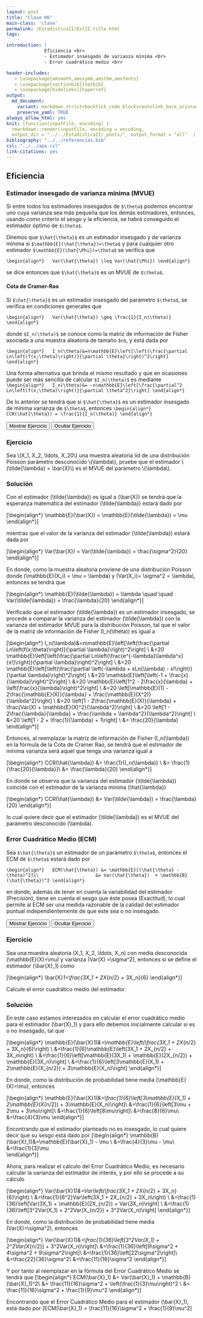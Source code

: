 ```yaml
---
layout: post
title: "Clase 06"
main-class: 'clase'
permalink: /EstadisticaII/EstII:title.html
tags:

introduction: |
              Eficiencia <br>
              - Estimador insesgado de varianza mínima <br>
              - Error cuadrático medio <br>

header-includes:
   - \usepackage{amsmath,amssymb,amsthm,amsfonts}
   - \usepackage[sectionbib]{natbib}
   - \usepackage[hidelinks]{hyperref}
output:
  md_document:
    variant: markdown_strict+backtick_code_blocks+autolink_bare_uris+ascii_identifiers+tex_math_single_backslash
    preserve_yaml: TRUE
always_allow_html: yes   
knit: (function(inputFile, encoding) {
  rmarkdown::render(inputFile, encoding = encoding,
  output_dir = "../../EstadisticaII/_posts/", output_format = "all"  ) })
bibliography: "../../referencias.bib"
csl: "../../apa.csl"
link-citations: yes
---
```








## Eficiencia

### Estimador insesgado de varianza mínima (MVUE)

Si entre todos los estimadores insesgados de `$\theta$` podemos
encontrar uno cuya varianza sea más pequeña que los demás estimadores,
entonces, usando como criterio el sesgo y la eficiencia, se habrá
conseguido el estimador óptimo de `$\theta$`.

Diremos que `$\hat{\theta}$` es un estimador insesgado y de varianza
mínima si `$\mathbb{E}(\hat{\theta})=\theta$` y para cualquier otro
estimador `$\mathbb{E}(\hat{\Phi})=\theta$` se verifica que

`\begin{align*}   Var(\hat{\theta}) \leq Var(\hat{\Phi}) \end{align*}`

se dice entonces que `$\hat{\theta}$` es un MVUE de `$\theta$`.

#### Cota de Cramer-Rao

Si `$\hat{\theta}$` es un estimador insesgado del parámetro `$\theta$`,
se verifica en condiciones generales que

`\begin{align*}   Var(\hat{\theta}) \geq \frac{1}{I_n(\theta)} \end{align*}`

donde `$I_n(\theta)$` se conoce como la matriz de información de Fisher
asociada a una muestra aleatoria de tamaño `$n$`, y está dada por

`\begin{align*}   I_n(\theta)&=n\mathbb{E}\left[\left(\frac{\partial Ln\left(f(x;\theta)\right)}{\partial \theta}\right)^2\right] \end{align*}`

Una forma alternativa que brinda el mismo resultado y que en ocasiones
puede ser más sencilla de calcular `$I_n(\theta)$` es mediante
`\begin{align*}   I_n(\theta)&= -n\mathbb{E}\left[\frac{\partial^2 Ln\left(f(x;\theta)\right)}{\partial \theta^2}\right] \end{align*}`

De lo anterior se tendrá que si `$\hat{\theta}$` es un estimador
insesgado de mínima varianza de `$\theta$`, entonces
`\begin{align*}   CCR(\hat{\theta}) = \frac{1}{I_n(\theta)} \end{align*}`

<button id="Show1" class="btn btn-secondary">
Mostrar Ejercicio
</button>
<button id="Hide1" class="btn btn-info">
Ocultar Ejercicio
</button>
<main id="botoncito1">
<h3 data-toc-skip>
Ejercicio
</h3>
<p>
Sea \(X_1, X_2, \ldots, X_20\) una muestra aleatoria iid de una
distribución Poisson parámetro desconocido \(\lambda\), pruebe que el
estimador \(\tilde{\lambda} = \bar{X}\) es el MVUE del parámetro
\(\lambda\).
</p>
<h3 data-toc-skip>
Solución
</h3>
<p>

Con el estimador \(\tilde{\lambda}\) es igual a \(\bar{X}\) se tendrá
que la esperanza matemática del estimador \(\tilde{\lambda}\) estará
dado por

\[\begin{align*}
\mathbb{E}(\bar{X}) = \mathbb{E}(\tilde{\lambda}) = \mu
\end{align*}\]

mientras que el valor de la varianza del estimador \(\tilde{\lambda}\)
estará dada por

\[\begin{align*}
Var(\bar{X}) = Var(\tilde{\lambda}) = \frac{\sigma^2}{20}
\end{align*}\]

En donde, como la muestra aleatoria proviene de una distribución Poisson
donde \(\mathbb{E}(X_i) = \mu = \lambda\) y
\(Var(X_i)= \sigma^2 = \lambda\), entonces se tendrá que

\[\begin{align*}
\mathbb{E}(\tilde{\lambda}) = \lambda \quad \quad Var(\tilde{\lambda}) = \frac{\lambda}{20}
\end{align*}\]

Verificado que el estimador \(\tilde{\lambda}\) es un estimador
insesgado, se procede a comparar la varianza del estimador
\(\tilde{\lambda}\) con la varianza del estimador MVUE para la
distribución Poisson, tal que el valor de la matriz de información de
Fisher \(I_n(\theta)\) es igual a

\[\begin{align*}
  I_n(\lambda)&=n\mathbb{E}\left[\left(\frac{\partial Ln\left(f(x;\theta)\right)}{\partial \lambda}\right)^2\right] \\
             &=20 \mathbb{E}\left[\left(\frac{\partial Ln\left(\frac{e^{-\lambda}\lambda^x}{x!}\right)}{\partial \lambda}\right)^2\right] \\
             &=20 \mathbb{E}\left[\left(\frac{\partial \left(-\lambda  + xLn(\lambda) - x!\right)}{\partial \lambda}\right)^2\right] \\
             &=20 \mathbb{E}\left[\left(-1  + \frac{x}{\lambda}\right)^2\right] \\
             &=20 \mathbb{E}\left[1^2 - 2\frac{x}{\lambda} + \left(\frac{x}{\lambda}\right)^2\right] \\
             &=20 \left[\mathbb{E}(1) - 2\frac{\mathbb{E}(X)}{\lambda} + \frac{\mathbb{E}(X^2)}{\lambda^2}\right] \\
             &=20 \left[1 - 2\frac{\mathbb{E}(X)}{\lambda} + \frac{Var(X) + \mathbb{E}(X)^2}{\lambda^2}\right] \\
             &=20 \left[1 - 2\frac{\lambda}{\lambda} + \frac{\lambda + \lambda^2}{\lambda^2}\right] \\
             &=20 \left[1 - 2 + \frac{1}{\lambda} + 1\right] \\
             &= \frac{20}{\lambda}
\end{align*}\]

Entonces, al reemplazar la matriz de información de Fisher
\(I_n(\lambda)\) en la fórmula de la Cota de Cramer Rao, se tendrá que
el estimador de mínima varianza será aquel que tenga una varianza igual
a

\[\begin{align*}
  CCR(\hat{\lambda}) &= \frac{1}{I_n(\lambda)} \\
                     &= \frac{1}{\frac{20}{\lambda}}\\
                     &= \frac{\lambda}{20}
\end{align*}\]

En donde se observa que la varianza del estimador \(\tilde{\lambda}\)
coincide con el estimador de la varianza mínima \(\hat{\lambda}\)

\[\begin{align*}
  CCR(\hat{\lambda}) &= Var(\tilde{\lambda}) = \frac{\lambda}{20}
\end{align*}\]

lo cual quiere decir que el estimador \(\tilde{\lambda}\) es el MVUE del
parámetro desconocido \(\lambda\).
</p>
</main>

### Error Cuadrático Medio (ECM)

Sea `$\hat{\theta}$` un estimador de un parámetro `$\theta$`, entonces
el ECM de `$\theta$` estará dado por

`\begin{align*}   ECM(\hat{\theta}) &= \mathbb{E}[(\hat{\theta} - \theta)^2]\\                     &= Var(\hat{\theta})  + \mathbb{B}(\hat{\theta})^2 \end{align*}`

en donde, además de tener en cuenta la variabilidad del estimador
(Precisión), tiene en cuenta el sesgo que éste posea (Exactitud), lo
cual permite al ECM ser una medida razonable de la calidad del estimador
puntual independientemente de que este sea o no insesgado.

<button id="Show2" class="btn btn-secondary">
Mostrar Ejercicio
</button>
<button id="Hide2" class="btn btn-info">
Ocultar Ejercicio
</button>
<main id="botoncito2">
<h3 data-toc-skip>
Ejercicio
</h3>
<p>

Sea una muestra aleatoria \(X_1, X_2, \ldots, X_n\) con media
desconocida \(\mathbb{E}(X)=\mu\) y varianza \(Var(X) =\sigma^2\),
entonces si se define el estimador \(\bar{X}_1\) como

\[\begin{align*}
  \bar{X}_1=\frac{3X_1  + 2X_{n/2} + 3X_n}{6}
\end{align*}\]

Calcule el error cuadrático medio del estimador.
</p>
<h3 data-toc-skip>
Solución
</h3>
<p>

En este caso estamos interesados en calcular el error cuadrático medio
para el estimador \(\bar{X}_1\) y para ello debemos inicialmente
calcular si es o no insesgado, tal que

\[\begin{align*}
  \mathbb{E}(\bar{X}_1)&=\mathbb{E}\left(\frac{3X_1  + 2X_{n/2} + 3X_n}{6}\right) \\
                       &=\frac{1}{6}\mathbb{E}\left(3X_1  + 2X_{n/2} + 3X_n\right) \\
                       &=\frac{1}{6}\left[\mathbb{E}(3X_1)  + \mathbb{E}(2X_{n/2}) + \mathbb{E}(3X_n)\right] \\
                       &=\frac{1}{6}\left[3\mathbb{E}(X_1)  + 2\mathbb{E}(X_{n/2}) + 3\mathbb{E}(X_n)\right]
\end{align*}\]

En donde, como la distribución de probabilidad tiene media
\(\mathbb{E}(X)=\mu\), entonces

\[\begin{align*}
  \mathbb{E}(\bar{X}_1)&=\frac{1}{6}\left[3\mathbb{E}(X_1)  + 2\mathbb{E}(X_{n/2}) + 3\mathbb{E}(X_n)\right]\\
                       &=\frac{1}{6}\left[3\mu  + 2\mu + 3\mu\right]\\
                       &=\frac{1}{6}\left[8\mu\right]\\
                       &=\frac{8}{6}\mu\\
                       &=\frac{4}{3}\mu
\end{align*}\]

Encontrando que el estimador planteado no es insesgado, lo cual quiere
decir que su sesgo está dado por \[\begin{align*}
  \mathbb{B}(\bar{X}_1)&=\mathbb{E}(\bar{X}_1) - \mu \\
                       &=\frac{4}{3}\mu - \mu\\
                       &=\frac{1}{3}\mu   
\end{align*}\]

Ahora, para realizar el cálculo del Error Cuadrático Medio, es necesario
calcular la varianza del estimador de interés, y por ello se procede a
su cálculo

\[\begin{align*}
  Var(\bar{X}_1)&=Var\left(\frac{3X_1  + 2X_{n/2} + 3X_n}{6}\right) \\
                       &=\frac{1}{6^2}Var\left(3X_1  + 2X_{n/2} + 3X_n\right) \\
                       &=\frac{1}{36}\left[Var(3X_1)  + \mathbb{E}(2X_{n/2}) + Var(3X_n)\right] \\
                       &=\frac{1}{36}\left[3^2Var(X_1)  + 2^2Var(X_{n/2}) + 3^2Var(X_n)\right]
\end{align*}\]

En donde, como la distribución de probabilidad tiene media
\(Var(X)=\sigma^2\), entonces

\[\begin{align*}
  Var(\bar{X}_1)&=\frac{1}{36}\left[3^2Var(X_1)  + 2^2Var(X_{n/2}) + 3^2Var(X_n)\right]\\
                       &=\frac{1}{36}\left[9\sigma^2  + 4\sigma^2 + 9\sigma^2\right]\\
                       &=\frac{1}{36}\left[22\sigma^2\right]\\
                       &=\frac{22}{36}\sigma^2\\
                       &=\frac{11}{16}\sigma^2
\end{align*}\]

Y por tanto al reemplazar en la fórmula del Error Cuadrático Medio se
tendrá que \[\begin{align*}
  ECM(\bar{X}_1) &= Var(\bar{X}_1) + \mathbb{B}(\bar{X}_1)^2\\
                 &= \frac{11}{16}\sigma^2 + \left(\frac{1}{3}\mu\right)^2 \\
                 &= \frac{11}{16}\sigma^2 + \frac{1}{9}\mu^2
\end{align*}\]

Encontrando que el Error Cuadrático Medio para el estimador
\(\bar{X}_1\), está dado por
\[ECM(\bar{X}_1) = \frac{11}{16}\sigma^2 + \frac{1}{9}\mu^2\]
</p>
</main>
